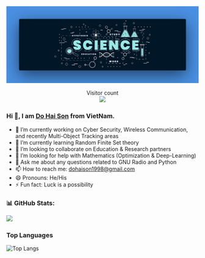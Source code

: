 <img src="https://raw.githubusercontent.com/DoHaiSon/DoHaiSon/master/Banner.png" alt="Banner">

<p align="center"> 
  Visitor count<br>
  <img src="https://profile-counter.glitch.me/DoHaiSon/count.svg" />
</p>

### Hi 👋, I am [Do Hai Son](https://dohaison.github.io/) from VietNam.

- 🔭 I’m currently working on Cyber Security, Wireless Communication, and recently Multi-Object Tracking areas
- 🌱 I’m currently learning Random Finite Set theory
- 👯 I’m looking to collaborate on Education & Research partners
- 🤔 I’m looking for help with Mathematics (Optimization & Deep-Learning)
- 💬 Ask me about any questions related to GNU Radio and Python
- 📫 How to reach me: [dohaison1998@gmail.com](mailto:dohaison1998@gmail.com)
- 😄 Pronouns: He/His
- ⚡ Fun fact: Luck is a possibility

### 📊 GitHub Stats:
<img src="https://github-readme-stats.vercel.app/api?username=dohaison&&show_icons=true&title_color=ffffff&icon_color=bb2acf&text_color=daf7dc&bg_color=151515">

### Top Languages
![Top Langs](https://github-readme-stats.vercel.app/api/top-langs/?username=DoHaiSon&layout=compact&theme=radical)
